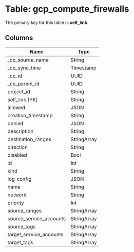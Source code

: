 # Table: gcp_compute_firewalls

The primary key for this table is **self_link**.

## Columns

| Name          | Type          |
| ------------- | ------------- |
|_cq_source_name|String|
|_cq_sync_time|Timestamp|
|_cq_id|UUID|
|_cq_parent_id|UUID|
|project_id|String|
|self_link (PK)|String|
|allowed|JSON|
|creation_timestamp|String|
|denied|JSON|
|description|String|
|destination_ranges|StringArray|
|direction|String|
|disabled|Bool|
|id|Int|
|kind|String|
|log_config|JSON|
|name|String|
|network|String|
|priority|Int|
|source_ranges|StringArray|
|source_service_accounts|StringArray|
|source_tags|StringArray|
|target_service_accounts|StringArray|
|target_tags|StringArray|